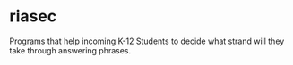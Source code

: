 # riasec
Programs that help incoming K-12 Students to decide what strand will they take through answering phrases.
